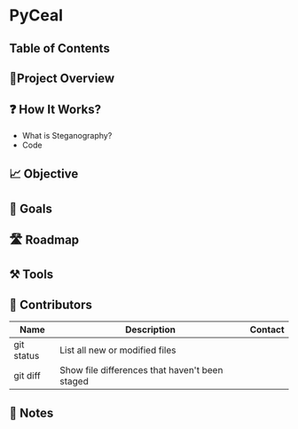 # PyCeal


## Table of Contents


## 🎯Project Overview

## ❓ How It Works? 
- What is Steganography?  
- Code

## 📈 Objective



## 🥅 Goals


## 🛣️ Roadmap

## ⚒️ Tools


## 👷‍ Contributors

| Name | Description | Contact |
| --- | --- | --- |
| git status | List all new or modified files |
| git diff | Show file differences that haven't been staged |


## 📝 Notes
